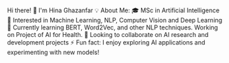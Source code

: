 Hi there! 👋 I'm Hina Ghazanfar
💡 About Me:
🎓 MSc in Artificial Intelligence
👀 Interested in Machine Learning, NLP, Computer Vision and Deep Learning
🌱 Currently learning BERT, Word2Vec, and other NLP techniques. 
   Working on Project of AI for Health.
💞️ Looking to collaborate on AI research and development projects
⚡ Fun fact: I enjoy exploring AI applications and experimenting with new models!
 
<!---
Hina-Ghazanfar/Hina-Ghazanfar is a ✨ special ✨ repository because its `README.md` (this file) appears on your GitHub profile.
You can click the Preview link to take a look at your changes.
--->
